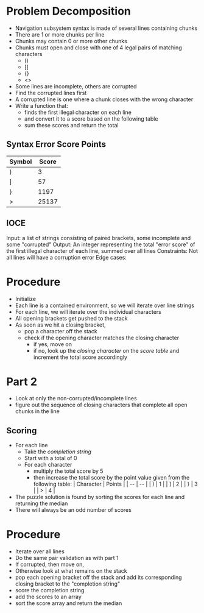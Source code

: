 # Problem Decomposition
- Navigation subsystem syntax is made of several lines containing chunks
- There are 1 or more chunks per line
- Chunks may contain 0 or more other chunks
- Chunks must open and close with one of 4 legal pairs of matching characters
  - ()
  - []
  - {}
  - <>
- Some lines are incomplete, others are corrupted
- Find the corrupted lines first
- A corrupted line is one where a chunk closes with the wrong character
- Write a function that:
  - finds the first illegal character on each line
  - and convert it to a score based on the following table
  - sum these scores and return the total
## Syntax Error Score Points
| Symbol | Score |
| -- | -- |
| ) | 3 |
| ] | 57 |
| } | 1197 |
| > | 25137 |

## IOCE
Input: a list of strings consisting of paired brackets, some incomplete and some "corrupted"
Output: An integer representing the total "error score" of the first illegal character of each line, summed over all lines
Constraints: Not all lines will have a corruption error
Edge cases:


# Procedure
- Initialize 
- Each line is a contained environment, so we will iterate over line strings
- For each line, we will iterate over the individual characters
- All opening brackets get pushed to the stack
- As soon as we hit a closing bracket,
  - pop a character off the stack
  - check if the opening character matches the closing character
    - if yes, move on
    - if no, look up the _closing character_ on the _score table_ and increment the total score accordingly

# Part 2
- Look at only the non-corrupted/incomplete lines
- figure out the sequence of closing characters that complete all open chunks in the line
## Scoring
- For each line
  - Take the _completion string_
  - Start with a total of 0
  - For each character
    - multiply the total score by 5
    - then increase the total score by the point value given from the following table:
| Character | Points |
| -- | -- |
| ) | 1 |
| ] | 2 |
| } | 3 |
| > | 4 |
- The puzzle solution is found by sorting the scores for each line and returning the median
- There will always be an odd number of scores

# Procedure
- Iterate over all lines
- Do the same pair validation as with part 1
- If corrupted, then move on,
- Otherwise look at what remains on the stack
- pop each opening bracket off the stack and add its corresponding closing bracket to the "completion string"
- score the completion string
- add the scores to an array
- sort the score array and return the median